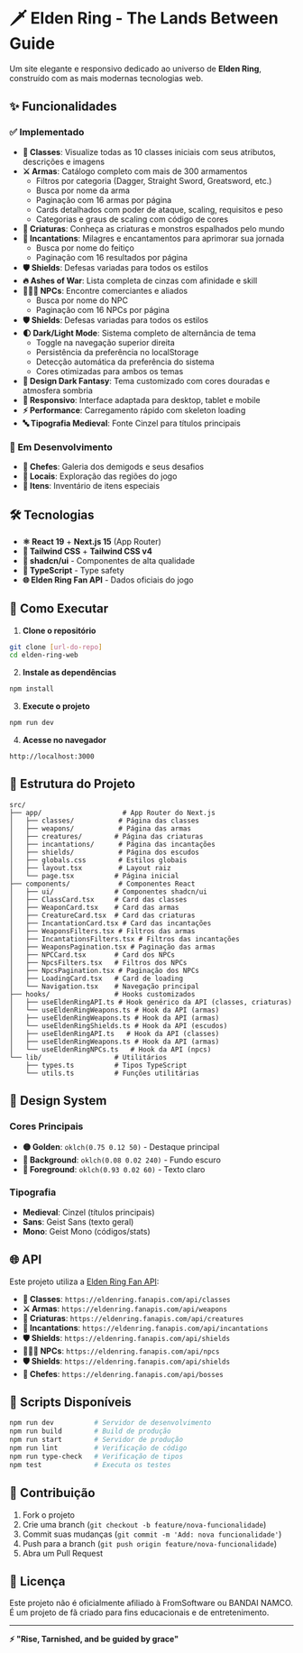 # 🗡️ Elden Ring - The Lands Between Guide

Um site elegante e responsivo dedicado ao universo de **Elden Ring**, construído com as mais modernas tecnologias web.

## ✨ Funcionalidades

### ✅ Implementado
- **📜 Classes**: Visualize todas as 10 classes iniciais com seus atributos, descrições e imagens
- **⚔️ Armas**: Catálogo completo com mais de 300 armamentos
  - Filtros por categoria (Dagger, Straight Sword, Greatsword, etc.)
  - Busca por nome da arma
  - Paginação com 16 armas por página
  - Cards detalhados com poder de ataque, scaling, requisitos e peso
  - Categorias e graus de scaling com código de cores
- **🐾 Criaturas**: Conheça as criaturas e monstros espalhados pelo mundo
- **🙏 Incantations**: Milagres e encantamentos para aprimorar sua jornada
  - Busca por nome do feitiço
  - Paginação com 16 resultados por página
- **🛡️ Shields**: Defesas variadas para todos os estilos
- **🔥 Ashes of War**: Lista completa de cinzas com afinidade e skill
- **🧑‍🤝‍🧑 NPCs**: Encontre comerciantes e aliados
  - Busca por nome do NPC
  - Paginação com 16 NPCs por página
- **🛡️ Shields**: Defesas variadas para todos os estilos
- **🌓 Dark/Light Mode**: Sistema completo de alternância de tema
  - Toggle na navegação superior direita
  - Persistência da preferência no localStorage
  - Detecção automática da preferência do sistema
  - Cores otimizadas para ambos os temas
- **🎨 Design Dark Fantasy**: Tema customizado com cores douradas e atmosfera sombria
- **📱 Responsivo**: Interface adaptada para desktop, tablet e mobile
- **⚡ Performance**: Carregamento rápido com skeleton loading
- **🔤 Tipografia Medieval**: Fonte Cinzel para títulos principais

### 🚧 Em Desenvolvimento
- **👹 Chefes**: Galeria dos demigods e seus desafios
- **🏰 Locais**: Exploração das regiões do jogo
- **🔮 Itens**: Inventário de itens especiais

## 🛠️ Tecnologias

- **⚛️ React 19** + **Next.js 15** (App Router)
- **🎨 Tailwind CSS** + **Tailwind CSS v4**
- **🧱 shadcn/ui** - Componentes de alta qualidade
- **📡 TypeScript** - Type safety
- **🌐 Elden Ring Fan API** - Dados oficiais do jogo

## 🚀 Como Executar

1. **Clone o repositório**
```bash
git clone [url-do-repo]
cd elden-ring-web
```

2. **Instale as dependências**
```bash
npm install
```

3. **Execute o projeto**
```bash
npm run dev
```

4. **Acesse no navegador**
```
http://localhost:3000
```

## 📁 Estrutura do Projeto

```
src/
├── app/                    # App Router do Next.js
│   ├── classes/           # Página das classes
│   ├── weapons/           # Página das armas
│   ├── creatures/        # Página das criaturas
│   ├── incantations/      # Página das incantações
│   ├── shields/           # Página dos escudos
│   ├── globals.css        # Estilos globais
│   ├── layout.tsx         # Layout raiz
│   └── page.tsx          # Página inicial
├── components/            # Componentes React
│   ├── ui/               # Componentes shadcn/ui
│   ├── ClassCard.tsx     # Card das classes
│   ├── WeaponCard.tsx    # Card das armas
│   ├── CreatureCard.tsx  # Card das criaturas
│   ├── IncantationCard.tsx # Card das incantações
│   ├── WeaponsFilters.tsx # Filtros das armas
│   ├── IncantationsFilters.tsx # Filtros das incantações
│   ├── WeaponsPagination.tsx # Paginação das armas
│   ├── NPCCard.tsx       # Card dos NPCs
│   ├── NpcsFilters.tsx   # Filtros dos NPCs
│   ├── NpcsPagination.tsx # Paginação dos NPCs
│   ├── LoadingCard.tsx   # Card de loading
│   └── Navigation.tsx    # Navegação principal
├── hooks/                # Hooks customizados
│   ├── useEldenRingAPI.ts # Hook genérico da API (classes, criaturas)
│   └── useEldenRingWeapons.ts # Hook da API (armas)
│   ├── useEldenRingWeapons.ts # Hook da API (armas)
│   └── useEldenRingShields.ts # Hook da API (escudos)
│   ├── useEldenRingAPI.ts   # Hook da API (classes)
│   ├── useEldenRingWeapons.ts # Hook da API (armas)
│   └── useEldenRingNPCs.ts   # Hook da API (npcs)
└── lib/                  # Utilitários
    ├── types.ts          # Tipos TypeScript
    └── utils.ts          # Funções utilitárias
```

## 🎨 Design System

### Cores Principais
- **🟡 Golden**: `oklch(0.75 0.12 50)` - Destaque principal
- **🌙 Background**: `oklch(0.08 0.02 240)` - Fundo escuro
- **📝 Foreground**: `oklch(0.93 0.02 60)` - Texto claro

### Tipografia
- **Medieval**: Cinzel (títulos principais)
- **Sans**: Geist Sans (texto geral)
- **Mono**: Geist Mono (códigos/stats)

## 🌐 API

Este projeto utiliza a [Elden Ring Fan API](https://eldenring.fanapis.com/docs):
- **📜 Classes**: `https://eldenring.fanapis.com/api/classes`
- **⚔️ Armas**: `https://eldenring.fanapis.com/api/weapons`
- **🐾 Criaturas**: `https://eldenring.fanapis.com/api/creatures`
- **🙏 Incantations**: `https://eldenring.fanapis.com/api/incantations`
- **🛡️ Shields**: `https://eldenring.fanapis.com/api/shields`
- **🧑‍🤝‍🧑 NPCs**: `https://eldenring.fanapis.com/api/npcs`
- **🛡️ Shields**: `https://eldenring.fanapis.com/api/shields`
- **👹 Chefes**: `https://eldenring.fanapis.com/api/bosses`

## 📝 Scripts Disponíveis

```bash
npm run dev          # Servidor de desenvolvimento
npm run build        # Build de produção
npm run start        # Servidor de produção
npm run lint         # Verificação de código
npm run type-check   # Verificação de tipos
npm test             # Executa os testes
```

## 🤝 Contribuição

1. Fork o projeto
2. Crie uma branch (`git checkout -b feature/nova-funcionalidade`)
3. Commit suas mudanças (`git commit -m 'Add: nova funcionalidade'`)
4. Push para a branch (`git push origin feature/nova-funcionalidade`)
5. Abra um Pull Request

## 📄 Licença

Este projeto não é oficialmente afiliado à FromSoftware ou BANDAI NAMCO. 
É um projeto de fã criado para fins educacionais e de entretenimento.

---

**⚡ "Rise, Tarnished, and be guided by grace"**
